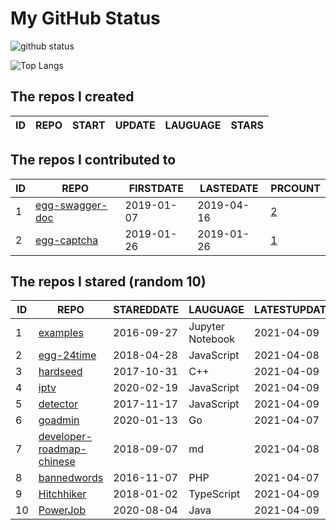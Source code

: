 # My GitHub Status

<img src="https://github-readme-stats-1.yihong0618.vercel.app/api?username=jc-lathander&show_icons=true&&&hide_title=true&count_private=true" alt="github status" />

![Top Langs](https://github-readme-stats-1.yihong0618.vercel.app/api/top-langs/?username=jc-lathander&layout=compact)

<!--START_SECTION:my_github-->
## The repos I created
| ID | REPO | START | UPDATE | LAUGUAGE | STARS |
|----|------|-------|--------|----------|-------|

## The repos I contributed to
| ID |                                REPO                                | FIRSTDATE  | LASTEDATE  |                                          PRCOUNT                                           |
|----|--------------------------------------------------------------------|------------|------------|--------------------------------------------------------------------------------------------|
|  1 | [egg-swagger-doc](https://github.com/Yanshijie-EL/egg-swagger-doc) | 2019-01-07 | 2019-04-16 | [2](https://github.com/Yanshijie-EL/egg-swagger-doc/pulls?q=is%3Apr+author%3Ajc-lathander) |
|  2 | [egg-captcha](https://github.com/Raoul1996/egg-captcha)            | 2019-01-26 | 2019-01-26 | [1](https://github.com/Raoul1996/egg-captcha/pulls?q=is%3Apr+author%3Ajc-lathander)        |

## The repos I stared (random 10)
| ID |                                        REPO                                        | STAREDDATE |     LAUGUAGE     | LATESTUPDATE |
|----|------------------------------------------------------------------------------------|------------|------------------|--------------|
|  1 | [examples](https://github.com/elastic/examples)                                    | 2016-09-27 | Jupyter Notebook | 2021-04-09   |
|  2 | [egg-24time](https://github.com/seasonstar/egg-24time)                             | 2018-04-28 | JavaScript       | 2021-04-08   |
|  3 | [hardseed](https://github.com/yangyangwithgnu/hardseed)                            | 2017-10-31 | C++              | 2021-04-09   |
|  4 | [iptv](https://github.com/iptv-org/iptv)                                           | 2020-02-19 | JavaScript       | 2021-04-09   |
|  5 | [detector](https://github.com/hotoo/detector)                                      | 2017-11-17 | JavaScript       | 2021-04-09   |
|  6 | [goadmin](https://github.com/CrazyRocks/goadmin)                                   | 2020-01-13 | Go               | 2021-04-07   |
|  7 | [developer-roadmap-chinese](https://github.com/goodjack/developer-roadmap-chinese) | 2018-09-07 | md               | 2021-04-08   |
|  8 | [bannedwords](https://github.com/spetacular/bannedwords)                           | 2016-11-07 | PHP              | 2021-04-07   |
|  9 | [Hitchhiker](https://github.com/brookshi/Hitchhiker)                               | 2018-01-02 | TypeScript       | 2021-04-09   |
| 10 | [PowerJob](https://github.com/PowerJob/PowerJob)                                   | 2020-08-04 | Java             | 2021-04-09   |

<!--END_SECTION:my_github-->
